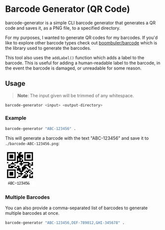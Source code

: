 # Barcode Generator (QR Code)

barcode-generator is a simple CLI barcode generator that generates a QR code and saves it, as a PNG file, to a specified directory.

For my purposes, I wanted to generate QR codes for my barcodes. If you'd like to explore other barcode types check out [boombuler/barcode](https://github.com/boombuler/barcode) which is the library used to generate the barcodes.

This tool also uses the `addLabel()` function which adds a label to the barcode. This is useful for adding a human-readable label to the barcode, in the event the barcode is damaged, or unreadable for some reason.


## Usage

> **Note**: The input given will be trimmed of any whitespace.

```bash
barcode-generator <input> <output-directory>
```

### Example

```bash
barcode-generator "ABC-123456" .
```

This will generate a barcode with the text "ABC-123456" and save it to `./barcode-ABC-123456.png`:

![barcode-ABC-123456](./barcode-ABC-123456.png)

### Multiple Barcodes

You can also provide a comma-separated list of barcodes to generate multiple barcodes at once.

```bash
barcode-generator "ABC-123456,DEF-789012,GHI-345678" .
```
